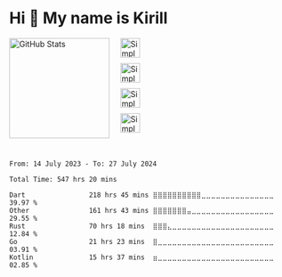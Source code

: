 Hi 👋 My name is Kirill
=======================
<div width="2000px" style="display: flex;
    flex-direction: row;
    align-items: flex-start;">
    <div style=" margin-right: 20px;">
        <a href="https://github.com/ripls56">
        <img height="180em" src="https://github-readme-stats-ripls56s-projects.vercel.app/api?username=ripls56&show_icons=true&include_all_commits=true&count_private=true&theme=graywhite" alt="GitHub Stats"/>
        </a>
    </div>
    <div style="display: flex;
        flex-direction: column;
        align-items: flex-start;
        gap: 10px;
        align-child: left;
        ">
        <img src="https://simpleskill.icons.workers.dev/svg?i=flutter,dart,postman&perline=20&theme=dark" height="35em" alt="SimpleSkill Flutter Dart Postman"/>
        <img src="https://simpleskill.icons.workers.dev/svg?i=go,rust,postgresql,redis,amazons3&perline=20&theme=dark" height="35em" alt="SimpleSkill Go Rust PostgreSQL Redis AmazonS3"/>
        <img src="https://simpleskill.icons.workers.dev/svg?i=docker,git,prometheus,sentry&perline=20&theme=dark" height="35em" alt="SimpleSkill Docker Git Prometheus Sentry"/>
        <img src="https://simpleskill.icons.workers.dev/svg?i=github,githubactions&perline=20&theme=dark" height="35em" alt="SimpleSkill GitHub GitHub Actions"/>
    </div>
</div>



  
  ###
  #
  
<!--START_SECTION:waka-->

```
From: 14 July 2023 - To: 27 July 2024

Total Time: 547 hrs 20 mins

Dart                218 hrs 45 mins ⣿⣿⣿⣿⣿⣿⣿⣿⣿⣿⣀⣀⣀⣀⣀⣀⣀⣀⣀⣀⣀⣀⣀⣀⣀   39.97 %
Other               161 hrs 43 mins ⣿⣿⣿⣿⣿⣿⣿⣤⣀⣀⣀⣀⣀⣀⣀⣀⣀⣀⣀⣀⣀⣀⣀⣀⣀   29.55 %
Rust                70 hrs 18 mins  ⣿⣿⣿⣄⣀⣀⣀⣀⣀⣀⣀⣀⣀⣀⣀⣀⣀⣀⣀⣀⣀⣀⣀⣀⣀   12.84 %
Go                  21 hrs 23 mins  ⣿⣀⣀⣀⣀⣀⣀⣀⣀⣀⣀⣀⣀⣀⣀⣀⣀⣀⣀⣀⣀⣀⣀⣀⣀   03.91 %
Kotlin              15 hrs 37 mins  ⣶⣀⣀⣀⣀⣀⣀⣀⣀⣀⣀⣀⣀⣀⣀⣀⣀⣀⣀⣀⣀⣀⣀⣀⣀   02.85 %
```

<!--END_SECTION:waka-->

  ###
  #


